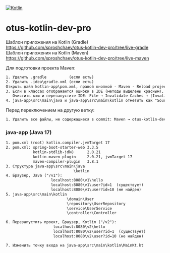 [![Kotlin](https://img.shields.io/badge/Kotlin-FFFFFF??style=for-the-badge&logo=Kotlin)](https://kotlinlang.org/)
# otus-kotlin-dev-pro

Шаблон приложения на Kotlin (Gradle) https://github.com/sproshchaev/otus-kotlin-dev-pro/tree/live-gradle
Шаблон приложения на Kotlin (Maven)  https://github.com/sproshchaev/otus-kotlin-dev-pro/tree/live-maven

Для подготовки проекта Maven:
```txt
1. Удалить .gradle          (если есть) 
2. Удалить .idea\gradle.xml (если есть)  
Открыть файл kotlin-app\pom.xml, правой кнопкой - Maven - Reload project  
3. Если в классах отображаются ошибки в IDE (методы выделены красным), но проект запускается, то 
   Очистить кэш и перезапустите IDE: File → Invalidate Caches → [Invalidate and Restart]. 
4. java-app\src\main\java и java-app\src\main\kotlin отметить как "Source Root".   
```
Перед переключением на другую ветку:
```txt
1. Удалить все файлы, не содержащиеся в commit: Maven → otus-kotlin-dev-pro → Lifecycle → clean
```

### java-app (Java 17)
```txt
1. pom.xml (root) kotlin.compiler.jvmTarget 17
2. pom.xml: spring-boot-starter-web 3.3.5
            kotlin-stdlib-jdk8      2.0.21  
            kotlin-maven-plugin     2.0.21, jvmTarget 17
            maven-compiler-plugin   3.8.1
3. Структура java-app\src\main\java
                              \kotlin  
4. Браузер, Java ("/v1"):   
                    localhost:8080\v1\hello
                    localhost:8080\v1\user?id=1  (существует)
                    localhost:8080\v1\user?id=10 (не найден)
5. java-app\src\main\kotlin
                           \domain\User
                           \repository\UserRepository
                           \service\UserService 
                           \controller\Controller 

6. Перезапустить проект, Браузер, Kotlin ("/v2"): 
                     localhost:8080\v2\hello
                     localhost:8080\v2\user?id=1  (существует)
                     localhost:8080\v2\user?id=10 (не найден)

7. Изменить точку входа на java-app\src\main\kotlin\MainKt.kt
```
